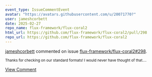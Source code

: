 ```yaml
---
event_type: IssueCommentEvent
avatar: "https://avatars.githubusercontent.com/u/20071770?"
user: jameshcorbett
date: 2025-02-27
repo_name: flux-framework/flux-coral2
html_url: https://github.com/flux-framework/flux-coral2/pull/298
repo_url: https://github.com/flux-framework/flux-coral2
---
```


<a href='https://github.com/jameshcorbett' target='_blank'>jameshcorbett</a> commented on issue <a href='https://github.com/flux-framework/flux-coral2/pull/298' target='_blank'>flux-framework/flux-coral2#298</a>.

<small>Thanks for checking on our standard formats! I would never have thought of that....</small>

<a href='https://github.com/flux-framework/flux-coral2/pull/298' target='_blank'>View Comment</a>